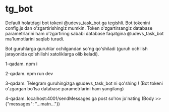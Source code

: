 # tg_bot

Default holatdagi bot tokeni @udevs_task_bot ga tegishli.
Bot tokenini config.js dan o'zgartirishingiz mumkin. Token o'zgartirsangiz database parametrlarini ham o'zgartiring sababi database faqatgina 
@udevs_task_bot ma'lumotlarini saqlab turadi.

Bot guruhlarga guruhlar ochilgandan so'ng qo'shiladi (guruh ochilish jarayonida qo'shilishi xatoliklarga olib keladi).

1-qadam.
  npm i

2-qadam.
  npm run dev

3-qadam.
  Telegram guruhingizga @udevs_task_bot ni qo'shing !
  (Bot tokeni o'zgargan bo'lsa database parametrlarini ham yangilang)
  
4-qadam.
  localhost:4001/sendMessages ga post so'rov jo'nating (Body >> {"messages": "...matn..."})
